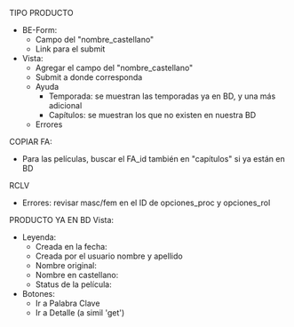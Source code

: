 TIPO PRODUCTO
- BE-Form:
    - Campo del "nombre_castellano"
    - Link para el submit
- Vista:
    - Agregar el campo del "nombre_castellano"
    - Submit a donde corresponda
    - Ayuda
        - Temporada: se muestran las temporadas ya en BD, y una más adicional
        - Capítulos: se muestran los que no existen en nuestra BD
    - Errores

COPIAR FA: 
- Para las películas, buscar el FA_id también en "capítulos" si ya están en BD

RCLV
- Errores: revisar masc/fem en el ID de opciones_proc y opciones_rol

PRODUCTO YA EN BD
Vista:
- Leyenda:
    - Creada en la fecha:
    - Creada por el usuario nombre y apellido
    - Nombre original:
    - Nombre en castellano:
    - Status de la película:
- Botones:
    - Ir a Palabra Clave
    - Ir a Detalle (a simil 'get')
